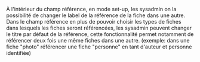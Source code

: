 
À l'intérieur du champ référence, en mode set-up, les sysadmin on la possibilité de changer le label de la référence de la fiche dans une autre. Dans le champ référence en plus de pouvoir choisir les types de fiches dans lesquels les fiches seront référencées, les sysadmin peuvent changer le titre par défaut de la référence, cette fonctionnalité permet notamment de référencer deux fois une même fiches dans une autre. (exemple: dans une fiche "photo" référencer une fiche "personne" en tant d'auteur et personne identifiée)